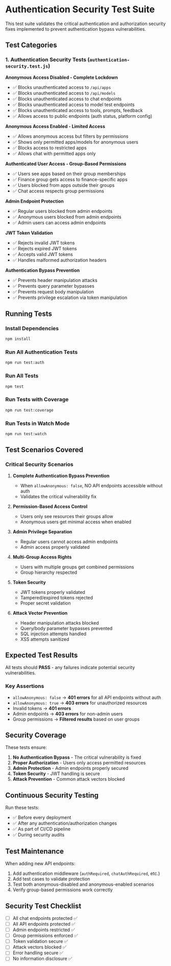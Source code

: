 # Authentication Security Test Suite

This test suite validates the critical authentication and authorization security fixes implemented to prevent authentication bypass vulnerabilities.

## Test Categories

### 1. Authentication Security Tests (`authentication-security.test.js`)

**Anonymous Access Disabled - Complete Lockdown**

- ✅ Blocks unauthenticated access to `/api/apps`
- ✅ Blocks unauthenticated access to `/api/models`
- ✅ Blocks unauthenticated access to chat endpoints
- ✅ Blocks unauthenticated access to model test endpoints
- ✅ Blocks unauthenticated access to tools, prompts, feedback
- ✅ Allows access to public endpoints (auth status, platform config)

**Anonymous Access Enabled - Limited Access**

- ✅ Allows anonymous access but filters by permissions
- ✅ Shows only permitted apps/models for anonymous users
- ✅ Blocks access to restricted apps
- ✅ Allows chat with permitted apps only

**Authenticated User Access - Group-Based Permissions**

- ✅ Users see apps based on their group memberships
- ✅ Finance group gets access to finance-specific apps
- ✅ Users blocked from apps outside their groups
- ✅ Chat access respects group permissions

**Admin Endpoint Protection**

- ✅ Regular users blocked from admin endpoints
- ✅ Anonymous users blocked from admin endpoints
- ✅ Admin users can access admin endpoints

**JWT Token Validation**

- ✅ Rejects invalid JWT tokens
- ✅ Rejects expired JWT tokens
- ✅ Accepts valid JWT tokens
- ✅ Handles malformed authorization headers

**Authentication Bypass Prevention**

- ✅ Prevents header manipulation attacks
- ✅ Prevents query parameter bypasses
- ✅ Prevents request body manipulation
- ✅ Prevents privilege escalation via token manipulation

## Running Tests

### Install Dependencies

```bash
npm install
```

### Run All Authentication Tests

```bash
npm run test:auth
```

### Run All Tests

```bash
npm test
```

### Run Tests with Coverage

```bash
npm run test:coverage
```

### Run Tests in Watch Mode

```bash
npm run test:watch
```

## Test Scenarios Covered

### Critical Security Scenarios

1. **Complete Authentication Bypass Prevention**
   - When `allowAnonymous: false`, NO API endpoints accessible without auth
   - Validates the critical vulnerability fix

2. **Permission-Based Access Control**
   - Users only see resources their groups allow
   - Anonymous users get minimal access when enabled

3. **Admin Privilege Separation**
   - Regular users cannot access admin endpoints
   - Admin access properly validated

4. **Multi-Group Access Rights**
   - Users with multiple groups get combined permissions
   - Group hierarchy respected

5. **Token Security**
   - JWT tokens properly validated
   - Tampered/expired tokens rejected
   - Proper secret validation

6. **Attack Vector Prevention**
   - Header manipulation attacks blocked
   - Query/body parameter bypasses prevented
   - SQL injection attempts handled
   - XSS attempts sanitized

## Expected Test Results

All tests should **PASS** - any failures indicate potential security vulnerabilities.

### Key Assertions

- `allowAnonymous: false` → **401 errors** for all API endpoints without auth
- `allowAnonymous: true` → **403 errors** for unauthorized resources
- Invalid tokens → **401 errors**
- Admin endpoints → **403 errors** for non-admin users
- Group permissions → **Filtered results** based on user groups

## Security Coverage

These tests ensure:

1. **No Authentication Bypass** - The critical vulnerability is fixed
2. **Proper Authorization** - Users only access permitted resources
3. **Admin Protection** - Admin endpoints properly secured
4. **Token Security** - JWT handling is secure
5. **Attack Prevention** - Common attack vectors blocked

## Continuous Security Testing

Run these tests:

- ✅ Before every deployment
- ✅ After any authentication/authorization changes
- ✅ As part of CI/CD pipeline
- ✅ During security audits

## Test Maintenance

When adding new API endpoints:

1. Add authentication middleware (`authRequired`, `chatAuthRequired`, etc.)
2. Add test cases to validate protection
3. Test both anonymous-disabled and anonymous-enabled scenarios
4. Verify group-based permissions work correctly

## Security Test Checklist

- [ ] All chat endpoints protected ✅
- [ ] All API endpoints protected ✅
- [ ] Admin endpoints restricted ✅
- [ ] Group permissions enforced ✅
- [ ] Token validation secure ✅
- [ ] Attack vectors blocked ✅
- [ ] Error handling secure ✅
- [ ] No information disclosure ✅
